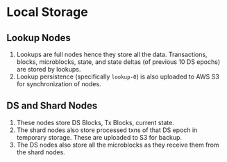 # Local Storage

## Lookup Nodes

1. Lookups are full nodes hence they store all the data. Transactions, blocks, microblocks, state, and state deltas (of previous 10 DS epochs) are stored by lookups.
1. Lookup persistence (specifically `lookup-0`) is also uploaded to AWS S3 for synchronization of nodes.

## DS and Shard Nodes

1. These nodes store DS Blocks, Tx Blocks, current state.
1. The shard nodes also store processed txns of that DS epoch in temporary storage. These are uploaded to S3 for backup.
1. The DS nodes also store all the microblocks as they receive them from the shard nodes.
